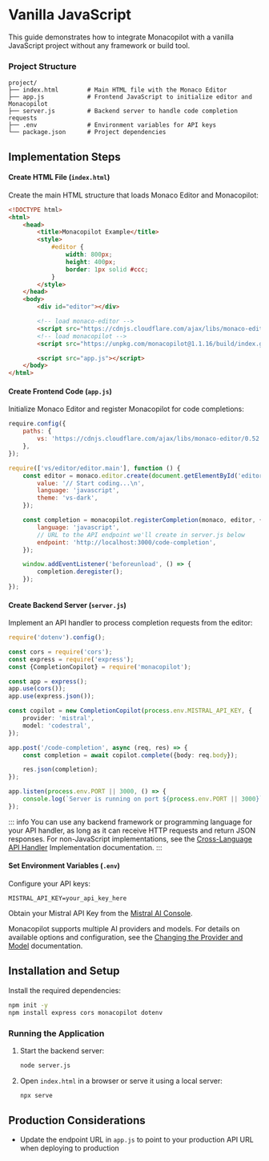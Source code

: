 # Vanilla JavaScript

This guide demonstrates how to integrate Monacopilot with a vanilla JavaScript project without any framework or build tool.

### Project Structure

```
project/
├── index.html        # Main HTML file with the Monaco Editor
├── app.js            # Frontend JavaScript to initialize editor and Monacopilot
├── server.js         # Backend server to handle code completion requests
├── .env              # Environment variables for API keys
└── package.json      # Project dependencies
```

## Implementation Steps

#### Create HTML File (`index.html`)

Create the main HTML structure that loads Monaco Editor and Monacopilot:

```html
<!DOCTYPE html>
<html>
    <head>
        <title>Monacopilot Example</title>
        <style>
            #editor {
                width: 800px;
                height: 400px;
                border: 1px solid #ccc;
            }
        </style>
    </head>
    <body>
        <div id="editor"></div>

        <!-- load monaco-editor -->
        <script src="https://cdnjs.cloudflare.com/ajax/libs/monaco-editor/0.52.0/min/vs/loader.js"></script>
        <!-- load monacopilot -->
        <script src="https://unpkg.com/monacopilot@1.1.16/build/index.global.js"></script>

        <script src="app.js"></script>
    </body>
</html>
```

#### Create Frontend Code (`app.js`)

Initialize Monaco Editor and register Monacopilot for code completions:

```javascript
require.config({
    paths: {
        vs: 'https://cdnjs.cloudflare.com/ajax/libs/monaco-editor/0.52.0/min/vs',
    },
});

require(['vs/editor/editor.main'], function () {
    const editor = monaco.editor.create(document.getElementById('editor'), {
        value: '// Start coding...\n',
        language: 'javascript',
        theme: 'vs-dark',
    });

    const completion = monacopilot.registerCompletion(monaco, editor, {
        language: 'javascript',
        // URL to the API endpoint we'll create in server.js below
        endpoint: 'http://localhost:3000/code-completion',
    });

    window.addEventListener('beforeunload', () => {
        completion.deregister();
    });
});
```

#### Create Backend Server (`server.js`)

Implement an API handler to process completion requests from the editor:

```typescript
require('dotenv').config();

const cors = require('cors');
const express = require('express');
const {CompletionCopilot} = require('monacopilot');

const app = express();
app.use(cors());
app.use(express.json());

const copilot = new CompletionCopilot(process.env.MISTRAL_API_KEY, {
    provider: 'mistral',
    model: 'codestral',
});

app.post('/code-completion', async (req, res) => {
    const completion = await copilot.complete({body: req.body});

    res.json(completion);
});

app.listen(process.env.PORT || 3000, () => {
    console.log(`Server is running on port ${process.env.PORT || 3000}`);
});
```

::: info
You can use any backend framework or programming language for your API handler, as long as it can receive HTTP requests and return JSON responses. For non-JavaScript implementations, see the [Cross-Language API Handler](/advanced/cross-language) Implementation documentation.
:::

#### Set Environment Variables (`.env`)

Configure your API keys:

```
MISTRAL_API_KEY=your_api_key_here
```

Obtain your Mistral API Key from the [Mistral AI Console](https://console.mistral.ai/api-keys).

Monacopilot supports multiple AI providers and models. For details on available options and configuration, see the [Changing the Provider and Model](/configuration/copilot-options.html#changing-the-provider-and-model) documentation.

## Installation and Setup

Install the required dependencies:

```bash
npm init -y
npm install express cors monacopilot dotenv
```

### Running the Application

1. Start the backend server:

    ```bash
    node server.js
    ```

2. Open `index.html` in a browser or serve it using a local server:
    ```bash
    npx serve
    ```

## Production Considerations

- Update the endpoint URL in `app.js` to point to your production API URL when deploying to production
